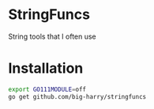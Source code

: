 # StringFuncs
String tools that I often use
# Installation
```sh
export GO111MODULE=off
go get github.com/big-harry/stringfuncs
```
